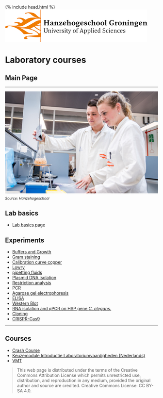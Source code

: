 {% include head.html %}
![Hanze](./hanze/hanze.png)

# Laboratory courses

## Main Page
---

![Pic](./impression/impression.jpg)
*<sub>Source: Hanzehogeschool</sub>*

## Lab basics
- [Lab basics page](./labbasics/labbasics.md)


## Experiments 
- [Buffers and Growth](./buffers_growth/buffers_growth.md)
- [Gram staining](./gram_staining/gram_staining.md)
- [Calibration curve copper](./calibration_curve_copper/calibration_curve_copper.md)
- [Lowry](./lowry/lowry.md)
- [pipetting fluids](.pipetting_fluids/pipetting_fluids.md)
- [Plasmid DNA isolation](./nucleic_acid_isolation/nucleic_acid_isolation.md) 
- [Restriction analysis](./restriction_analysis/restriction_analysis.md) 
- [PCR](./pcr/pcr.md) 
- [Agarose gel electrophoresis](./agerose_gel_electrophoresis/agerose_gel_electropheresis.md)
- [ELISA](./elisa/elisa.md) 
- [Western Blot](./western_blot/western_blot.md) 
- [RNA isolation and qPCR on HSP gene *C. elegans*. ](./elegans/elegans.md) 
- [Cloning](./cloning/cloning.md) 
- [CRISPR-Cas9](./crispr/crispr.md) 

--- 

## Courses
- [Crash Course](./crash_course/crash_course.md)
- [Keuzemodule Introductie Laboratoriumvaardigheden (Nederlands)](./keuzemodule_intro_lab/keuzemodule_intro_lab.md)
- [VMT](./vmt/00_vmt_index.md) 



>This web page is distributed under the terms of the Creative Commons Attribution License which permits unrestricted use, distribution, and reproduction in any medium, provided the original author and source are credited.
>Creative Commons License: CC BY-SA 4.0.

